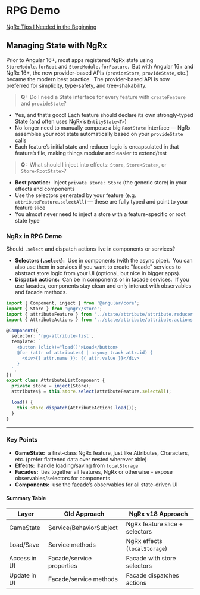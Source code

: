 # RPG Demo

[NgRx Tips I Needed in the Beginning](https://dev.to/this-is-angular/ngrx-tips-i-needed-in-the-beginning-4hno)

## Managing State with NgRx

Prior to Angular 16+, most apps registered NgRx state using `StoreModule.forRoot` and `StoreModule.forFeature`.&nbsp; But with Angular 16+ and NgRx 16+, the new provider-based APIs (`provideStore`, `provideState`, etc.) became the modern best practice.&nbsp; The provider-based API is now preferred for simplicity, type-safety, and tree-shakability.

> **Q:**&nbsp; Do I need a State interface for every feature with `createFeature` and `provideState`?

- Yes, and that’s good! Each feature should declare its own strongly-typed State (and often uses NgRx’s `EntityState<T>`)
- No longer need to manually compose a big `RootState` interface — NgRx assembles your root state automatically based on your `provideState` calls
- Each feature’s initial state and reducer logic is encapsulated in that feature’s file, making things modular and easier to extend/test

> **Q:**&nbsp; What should I inject into effects: `Store`, `Store<State>`, or `Store<RootState>`?

- **Best practice:**&nbsp; Inject `private store: Store` (the generic store) in your effects and components
- Use the selectors generated by your feature (e.g. `attributeFeature.selectAll`) — these are fully typed and point to your feature slice
- You almost never need to inject a store with a feature-specific or root state type

### NgRx in RPG Demo

Should `.select` and dispatch actions live in components or services?

- **Selectors (`.select`):**&nbsp; Use in components (with the async pipe).&nbsp; You can also use them in services if you want to create "facade" services to abstract store logic from your UI (optional, but nice in bigger apps).
- **Dispatch actions:**&nbsp; Can be in components or in facade services.&nbsp; If you use facades, components stay clean and only interact with observables and facade methods.

```typescript
import { Component, inject } from '@angular/core';
import { Store } from '@ngrx/store';
import { attributeFeature } from '../state/attribute/attribute.reducer';
import { AttributeActions } from '../state/attribute/attribute.actions';

@Component({
  selector: 'rpg-attribute-list',
  template: `
    <button (click)="load()">Load</button>
    @for (attr of attributes$ | async; track attr.id) {
      <div>{{ attr.name }}: {{ attr.value }}</div>
    }
  `,
})
export class AttributeListComponent {
  private store = inject(Store);
  attributes$ = this.store.select(attributeFeature.selectAll);

  load() {
    this.store.dispatch(AttributeActions.load());
  }
}
```

---

### Key Points

- **GameState:**&nbsp; a first-class NgRx feature, just like Attributes, Characters, etc. (prefer flattened data over nested wherever able)
- **Effects:**&nbsp; handle loading/saving from `localStorage`
- **Facades:**&nbsp; ties together all features, NgRx or otherwise - expose observables/selectors for components
- **Components:**&nbsp; use the facade’s observables for all state-driven UI

#### Summary Table

| Layer        | Old Approach              | NgRx v18 Approach              |
| ------------ | ------------------------- | ------------------------------ |
| GameState    | Service/BehaviorSubject   | NgRx feature slice + selectors |
| Load/Save    | Service methods           | NgRx effects (`localStorage`)  |
| Access in UI | Facade/service properties | Facade with store selectors    |
| Update in UI | Facade/service methods    | Facade dispatches actions      |
